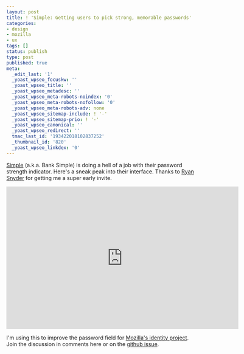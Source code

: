 ```yaml
---
layout: post
title: ! 'Simple: Getting users to pick strong, memorable passwords'
categories:
- design
- mozilla
- ux
tags: []
status: publish
type: post
published: true
meta:
  _edit_last: '1'
  _yoast_wpseo_focuskw: ''
  _yoast_wpseo_title: ''
  _yoast_wpseo_metadesc: ''
  _yoast_wpseo_meta-robots-noindex: '0'
  _yoast_wpseo_meta-robots-nofollow: '0'
  _yoast_wpseo_meta-robots-adv: none
  _yoast_wpseo_sitemap-include: ! '-'
  _yoast_wpseo_sitemap-prio: ! '-'
  _yoast_wpseo_canonical: ''
  _yoast_wpseo_redirect: ''
  tmac_last_id: '193422018102837252'
  _thumbnail_id: '820'
  _yoast_wpseo_linkdex: '0'
---
```

<a href="http://simple.com">Simple</a> (a.k.a. Bank Simple) is doing a hell of a job with their password strength indicator. Here's a sneak peak into their interface. Thanks to <a href="http://twitter.com/ryansnyder">Ryan Snyder</a> for getting me a super early invite.<!--more-->

<iframe src="http://www.youtube.com/embed/xwDcaOQlqLs" height="375" width="610" frameborder="0"></iframe>

I'm using this to improve the password field for <a href="http://identity.mozilla.com/">Mozilla's identity project</a>. Join the discussion in comments here or on the <a href="https://github.com/mozilla/browserid/issues/755">github issue</a>.
